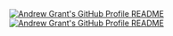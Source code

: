 <a href="https://github.com/devjonathanjones/devjonathanjones">
  <picture>
    <source media="(prefers-color-scheme: dark)" srcset="https://raw.githubusercontent.com/devjonathanjones/devjonathanjones/main/dark_mode.svg">
    <img alt="Andrew Grant's GitHub Profile README" src="https://raw.githubusercontent.com/devjonathanjones/devjonathanjones/main/light_mode.svg">
  </picture>
</a>
<a href="https://github.com/devjonathanjones/devjonathanjones">
  <picture>
    <source media="(prefers-color-scheme: dark)" srcset="https://raw.githubusercontent.com/devjonathanjones/devjonathanjones/main/dark_mode.svg">
    <img alt="Andrew Grant's GitHub Profile README" src="https://raw.githubusercontent.com/devjonathanjones/devjonathanjones/main/light_mode.svg">
  </picture>
</a>
